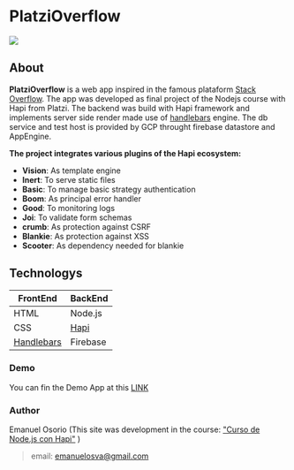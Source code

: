 # PlatziOverflow

![](https://platzioverflow-a9254.ue.r.appspot.com/assets/images/logo.png)

## About
**PlatziOverflow** is a web app inspired in the famous plataform [Stack Overflow](https://stackoverflow.com/).
The app was developed as final project of  the Nodejs course with Hapi from Platzi.
The backend was build with Hapi framework and implements server side render made use of [handlebars](https://handlebarsjs.com/ ) engine.
The db service and test host is provided by GCP throught firebase datastore and AppEngine.

**The project integrates various plugins of the Hapi ecosystem:**
* **Vision**: As template engine
* **Inert**: To serve static files
* **Basic**: To manage basic strategy authentication
* **Boom**: As principal error handler
* **Good**: To monitoring logs
* **Joi**: To validate form schemas
* **crumb**: As protection against CSRF
* **Blankie**: As protection against XSS
* **Scooter**: As dependency needed for blankie

## Technologys

| FrontEnd  | BackEnd |
| ------------- | ------------- |
| HTML  | Node.js  |
| CSS  | [Hapi](https://hapi.dev/)  |
| [Handlebars](https://handlebarsjs.com/ ) | Firebase |

### Demo

You can fin the Demo App at this [LINK](https://platzioverflow-a9254.ue.r.appspot.com/)

### Author
Emanuel Osorio
(This site was development in the course: ["Curso de Node.js con Hapi"](https://platzi.com/clases/hapi-js/) )
> email: emanuelosva@gmail.com
